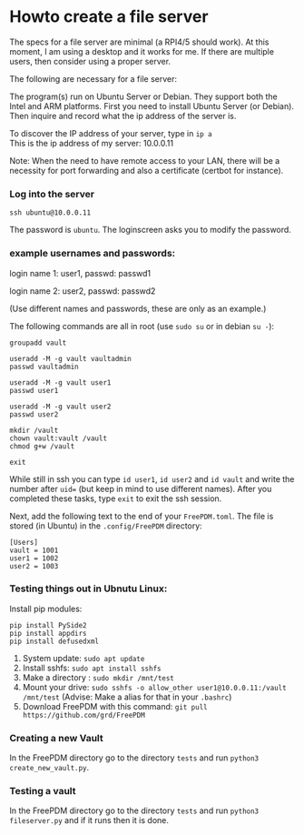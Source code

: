 # Howto create a file server
The specs for a file server are minimal (a RPI4/5 should work). At this moment, I am using a desktop and it works for me. If there are multiple users, then consider using a proper server.

The following are necessary for a file server:

The program(s) run on Ubuntu Server or Debian. They support both the Intel and ARM platforms.
First you need to install Ubuntu Server (or Debian). Then inquire and record what the ip address of the server is. 

To discover the IP address of your server, type in `ip a`  
This is the ip address of my server: 10.0.0.11

Note: When the need to have remote access to your LAN, there will be a necessity for port forwarding and also a certificate (certbot for instance).

### Log into the server
`ssh ubuntu@10.0.0.11`

The password is `ubuntu`. The loginscreen asks you to modify the password.


### example usernames and passwords:

login name 1: user1, passwd: passwd1

login name 2: user2, passwd: passwd2

(Use different names and passwords, these are only as an example.)


The following commands are all in root (use `sudo su` or in debian `su -`):

```
groupadd vault

useradd -M -g vault vaultadmin
passwd vaultadmin

useradd -M -g vault user1
passwd user1

useradd -M -g vault user2
passwd user2

mkdir /vault
chown vault:vault /vault
chmod g+w /vault

exit
```

While still in ssh you can type `id user1`, `id user2` and `id vault` and write the number after `uid=` (but keep in mind to use different names). After you completed these tasks, type `exit` to exit the ssh session. 

Next, add the following text to the end of your `FreePDM.toml`. The file is stored (in Ubuntu) in the `.config/FreePDM` directory:

```
[Users]
vault = 1001
user1 = 1002
user2 = 1003
```

### Testing things out in Ubnutu Linux: 

Install pip modules:
```shell
pip install PySide2
pip install appdirs
pip install defusedxml
```

1. System update: `sudo apt update`
1. Install sshfs: `sudo apt install sshfs`
1. Make a directory : `sudo mkdir /mnt/test`
1. Mount your drive: `sudo sshfs -o allow_other user1@10.0.0.11:/vault /mnt/test` (Advise: Make a alias for that in your `.bashrc`)
1. Download FreePDM with this command: `git pull https://github.com/grd/FreePDM` 

### Creating a new Vault

In the FreePDM directory go to the directory `tests` and run `python3 create_new_vault.py`. 

### Testing a vault

In the FreePDM directory go to the directory `tests` and run `python3 fileserver.py` and if it runs then it is done.
